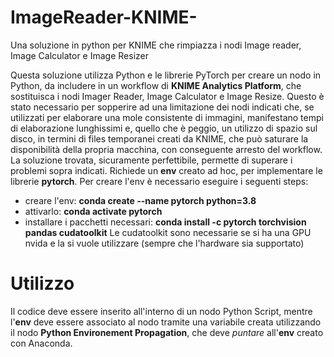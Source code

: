 # ImageReader-KNIME-
Una soluzione in python per KNIME che rimpiazza i nodi Image reader, Image Calculator e Image Resizer

Questa soluzione utilizza Python e le librerie PyTorch per creare un nodo in Python, da includere in un workflow di **KNIME Analytics Platform**, che sostituisca i nodi Imager Reader, Image Calculator e Image Resize.
Questo è stato necessario per sopperire ad una limitazione dei nodi indicati che, se utilizzati per elaborare una mole consistente di immagini, manifestano tempi di elaborazione lunghissimi e, quello che è peggio, un utilizzo di spazio sul disco, in termini di files temporanei creati da KNIME, che può saturare la disponibilità della propria macchina, con conseguente arresto del workflow.
La soluzione trovata, sicuramente perfettibile, permette di superare i problemi sopra indicati.
Richiede un **env** creato ad hoc, per implementare le librerie **pytorch**.
Per creare l'env è necessario eseguire i seguenti steps:
- creare l'env: **conda create --name pytorch python=3.8**
- attivarlo: **conda activate pytorch**
- installare i pacchetti necessari: **conda install -c pytorch torchvision pandas cudatoolkit**
Le cudatoolkit sono necessarie se si ha una GPU nvida e la si vuole utilizzare (sempre che l'hardware sia supportato)
# Utilizzo
Il codice deve essere inserito all'interno di un nodo Python Script, mentre l'**env** deve essere associato al nodo tramite una variabile creata utilizzando il nodo **Python Environement Propagation**, che deve *puntare* all'**env** creato con Anaconda.
